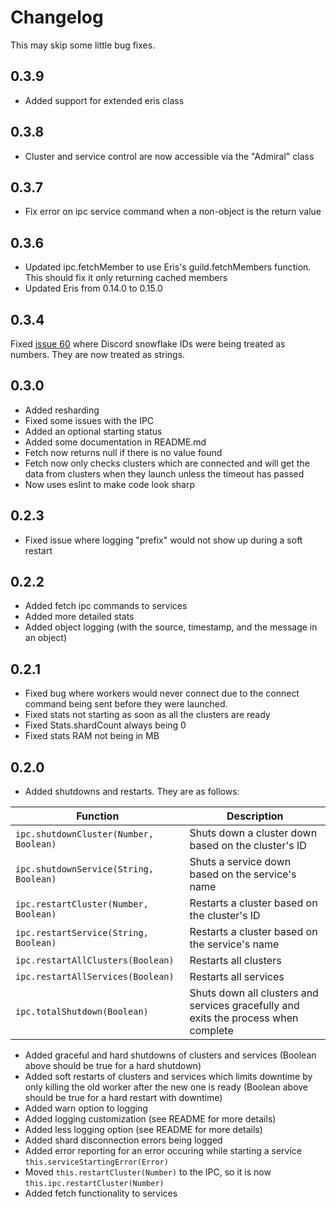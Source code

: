 # Changelog

This may skip some little bug fixes.

## 0.3.9
- Added support for extended eris class

## 0.3.8
- Cluster and service control are now accessible via the "Admiral" class

## 0.3.7
- Fix error on ipc service command when a non-object is the return value

## 0.3.6
- Updated ipc.fetchMember to use Eris's guild.fetchMembers function. This should fix it only returning cached members
- Updated Eris from 0.14.0 to 0.15.0

## 0.3.4
Fixed [issue 60](https://github.com/danclay/eris-fleet/issues/60) where Discord snowflake IDs were being treated as numbers. They are now treated as strings.

## 0.3.0
- Added resharding
- Fixed some issues with the IPC
- Added an optional starting status
- Added some documentation in README.md
- Fetch now returns null if there is no value found
- Fetch now only checks clusters which are connected and will get the data from clusters when they launch unless the timeout has passed
- Now uses eslint to make code look sharp


## 0.2.3
- Fixed issue where logging "prefix" would not show up during a soft restart

## 0.2.2
- Added fetch ipc commands to services
- Added more detailed stats
- Added object logging (with the source, timestamp, and the message in an object)

## 0.2.1

- Fixed bug where workers would never connect due to the connect command being sent before they were launched.
- Fixed stats not starting as soon as all the clusters are ready
- Fixed Stats.shardCount always being 0
- Fixed stats RAM not being in MB

## 0.2.0

- Added shutdowns and restarts. They are as follows:

| Function | Description |
|-|-|
| `ipc.shutdownCluster(Number, Boolean)` | Shuts down a cluster down based on the cluster's ID |
| `ipc.shutdownService(String, Boolean)` | Shuts a service down based on the service's name |
| `ipc.restartCluster(Number, Boolean)` | Restarts a cluster based on the cluster's ID |
| `ipc.restartService(String, Boolean)` | Restarts a cluster based on the service's name |
| `ipc.restartAllClusters(Boolean)` | Restarts all clusters |
| `ipc.restartAllServices(Boolean)` | Restarts all services |
| `ipc.totalShutdown(Boolean)` | Shuts down all clusters and services gracefully and exits the process when complete |

- Added graceful and hard shutdowns of clusters and services (Boolean above should be true for a hard shutdown)
- Added soft restarts of clusters and services which limits downtime by only killing the old worker after the new one is ready (Boolean above should be true for a hard restart with downtime)
- Added warn option to logging
- Added logging customization (see README for more details)
- Added less logging option (see README for more details)
- Added shard disconnection errors being logged
- Added error reporting for an error occuring while starting a service `this.serviceStartingError(Error)`
- Moved `this.restartCluster(Number)` to the IPC, so it is now `this.ipc.restartCluster(Number)`
- Added fetch functionality to services
